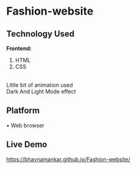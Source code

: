 # Fashion-website


## Technology Used

**Frontend:** 
1. HTML
2. CSS
<br>
Little bit of animation used <br>
Dark And Light Mode effect






## Platform
• Web browser
## Live Demo


https://bhavnamankar.github.io/Fashion-website/
